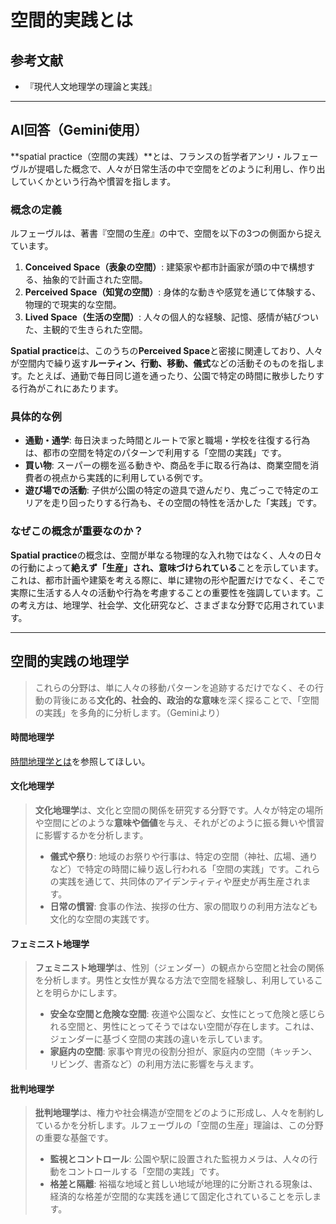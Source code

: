 # 空間的実践とは

## 参考文献

- 『現代人文地理学の理論と実践』

---

## AI回答（Gemini使用）

**spatial practice（空間の実践）**とは、フランスの哲学者アンリ・ルフェーヴルが提唱した概念で、人々が日常生活の中で空間をどのように利用し、作り出していくかという行為や慣習を指します。

### 概念の定義

ルフェーヴルは、著書『空間の生産』の中で、空間を以下の3つの側面から捉えています。

1. **Conceived Space（表象の空間）**: 建築家や都市計画家が頭の中で構想する、抽象的で計画された空間。
2. **Perceived Space（知覚の空間）**: 身体的な動きや感覚を通じて体験する、物理的で現実的な空間。
3. **Lived Space（生活の空間）**: 人々の個人的な経験、記憶、感情が結びついた、主観的で生きられた空間。

**Spatial practice**は、このうちの**Perceived Space**と密接に関連しており、人々が空間内で繰り返す**ルーティン、行動、移動、儀式**などの活動そのものを指します。たとえば、通勤で毎日同じ道を通ったり、公園で特定の時間に散歩したりする行為がこれにあたります。

### 具体的な例

- **通勤・通学**: 毎日決まった時間とルートで家と職場・学校を往復する行為は、都市の空間を特定のパターンで利用する「空間の実践」です。
- **買い物**: スーパーの棚を巡る動きや、商品を手に取る行為は、商業空間を消費者の視点から実践的に利用している例です。
- **遊び場での活動**: 子供が公園の特定の遊具で遊んだり、鬼ごっこで特定のエリアを走り回ったりする行為も、その空間の特性を活かした「実践」です。

### なぜこの概念が重要なのか？

**Spatial practice**の概念は、空間が単なる物理的な入れ物ではなく、人々の日々の行動によって**絶えず「生産」され、意味づけられている**ことを示しています。これは、都市計画や建築を考える際に、単に建物の形や配置だけでなく、そこで実際に生活する人々の活動や行為を考慮することの重要性を強調しています。この考え方は、地理学、社会学、文化研究など、さまざまな分野で応用されています。

---

## 空間的実践の地理学

>これらの分野は、単に人々の移動パターンを追跡するだけでなく、その行動の背後にある**文化的、社会的、政治的な意味**を深く探ることで、「空間の実践」を多角的に分析します。（Geminiより）

#### 時間地理学

[時間地理学とは](./02_時間地理学とは.md)を参照してほしい。

#### 文化地理学

>**文化地理学**は、文化と空間の関係を研究する分野です。人々が特定の場所や空間にどのような**意味や価値**を与え、それがどのように振る舞いや慣習に影響するかを分析します。
>
>- **儀式や祭り**: 地域のお祭りや行事は、特定の空間（神社、広場、通りなど）で特定の時間に繰り返し行われる「空間の実践」です。これらの実践を通じて、共同体のアイデンティティや歴史が再生産されます。
>- **日常の慣習**: 食事の作法、挨拶の仕方、家の間取りの利用方法なども文化的な空間の実践です。

#### フェミニスト地理学

>**フェミニスト地理学**は、性別（ジェンダー）の観点から空間と社会の関係を分析します。男性と女性が異なる方法で空間を経験し、利用していることを明らかにします。
>
>- **安全な空間と危険な空間**: 夜道や公園など、女性にとって危険と感じられる空間と、男性にとってそうではない空間が存在します。これは、ジェンダーに基づく空間の実践の違いを示しています。
>- **家庭内の空間**: 家事や育児の役割分担が、家庭内の空間（キッチン、リビング、書斎など）の利用方法に影響を与えます。

#### 批判地理学

>**批判地理学**は、権力や社会構造が空間をどのように形成し、人々を制約しているかを分析します。ルフェーヴルの「空間の生産」理論は、この分野の重要な基盤です。
>
>- **監視とコントロール**: 公園や駅に設置された監視カメラは、人々の行動をコントロールする「空間の実践」です。
>- **格差と隔離**: 裕福な地域と貧しい地域が地理的に分断される現象は、経済的な格差が空間的な実践を通じて固定化されていることを示します。
